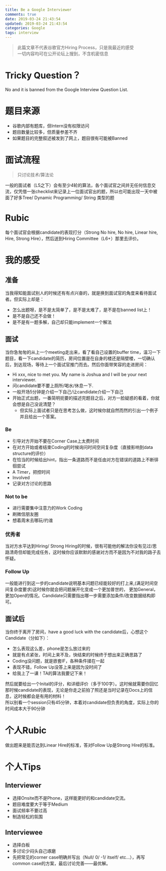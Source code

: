 ```yaml
---
title: Be a Google Interviewer
comments: true
date: 2019-03-24 21:43:54
updated: 2019-03-24 21:43:54
categories: Google	
tags: interview
---
```


> 此篇文章不代表谷歌官方Hiring Process，只是我最近的感受  
> 一切内容均可在公开论坛上搜到，不含机密信息

# Tricky Question？
No and it is banned from the Google Interview Question List.

# 题目来源

* 谷歌内部有题库，但Intern没有权限访问  
* 题目数量比较多，但质量参差不齐
* 如果题目的完整叙述被发到了网上，题目很有可能被Banned

# 面试流程

> 只讨论技术/算法论

一般的面试者（L5之下）会有至少4轮的算法，各个面试官之间并无任何信息交流，仅凭借一张checklist来记录上一位面试官出的题，所以也可能出现一天中被面了好多Tree/ Dynamic Programming/ String 类型的题

# Rubic

每个面试官会根据candidate的表现打分（Strong No hire, No hire, Linear hire, Hire, Strong Hire），然后送到Hiring Committee（L6+）那里去评价。

# 我的感受

<!--more-->

## 准备

当我得知能面试别人的时候还有有点兴奋的，就是换到面试官的角度来看待面试者。但实际上却是：

* 怎么出题呀，是不是太简单了，是不是太难了，是不是在banned list上！
* 是不是自己还不会做！
* 是不是有一题多解，自己却只能implement一个解法 

## 面试

当你急匆匆的从上一个meeting走出来，看了看自己设置的buffer time，温习一下题目，看一下candidate的简历，房间位置是在自身的楼还是隔壁楼，一切确认后，到达现场，等待上一个面试官推门而去。然后你面带笑容的走进房间：

* Hi xxx, nice to met you. My name is Joshua and I will be your next interviewer.  
* 问candidate要不要上厕所/喝水/休息一下.
* 一般开场5分钟是介绍一下自己/让candidate介绍一下自己
* 开始正式出题，一番简明扼要的描述完题目之后，对方一脸疑惑的看着，你就会想是自己没说清楚？
	* 但实际上面试者只是在思考怎么做，这时候你就自然而然的引出一个例子并且给出一个答案。

### Be
* 引导对方开始不要在Corner Case上太费时间 
* 在对方开始或者结束Coding的时候询问时间空间复杂度（直接影响到data structure的评价）
* 在恰当的时候给出hint，指出一条道路而不是任由对方在错误的道路上不断徘徊尝试
* A Timer，把控时间
* Involved
* 记录对方讨论的思路

### Not to be
* 进行需要集中注意力的Work Coding
* 刷微信朋友圈
* 想着周末去哪玩/约谁

### 优秀者

当对方水平达到Hiring/ Strong Hiring的时候，很有可能他的解法你没有见过/思路清奇但却能完成任务，这时候你应该默默的感谢对方而不是因为不对我的路子去怀疑。  

### Follow Up

一般能进行到这一步的candidate说明基本问题已经能较好的打上来,(满足时间空间复杂度要求)这时候你就会把问题展开化变成一个更加普世的， 更加General， 更加Open的情况。Candidate只需要指出哪一步需要添加条件/改变数据结构即可。

## 面试后
当你终于离开了房间，have a good luck with the candidate后，心想这个Candidate（分如下）：

* 怎么表现这么差，phone是怎么放过来的
* 就是有点紧张，时间上来不及，快结束的时候终于想出来正确思路了
* Coding没问题，就是嵌套IF，各种条件揉在一起
* 表现不错，Follow Up没答上来是因为没时间了
* 给我上了一课！TA的算法我要记下来！

然后就要给出一个Inital的评分，和详细评价（多于100字）。这时候就需要你回忆那时候candidate的表现，无论是你走之前拍了照还是当时记录在Docs上的信息，这时候都会是有用的材料！  
所以别看一个session只有45分钟，本着对candidate但负责的角度，实际上你的时间成本大于90分钟

# 个人Rubic
做出题来是能否达到Linear Hire的标准，答对Follow Up是Strong Hire的标准。

# 个人Tips
## Interviewer

* 选择Onsite而不是Phone，这样能更好的和candidate交流。
* 题目难度要大于等于Medium
* 面试频率不要过高
* 制造轻松的氛围

## Interviewee

* 选择白板
* 多讨论少闷头自己琢磨
* 先把常见的corner case明确并写出（Null/ 0/ -1/ itself/ etc…），再写common case的方案，最后讨论完善——最优解。